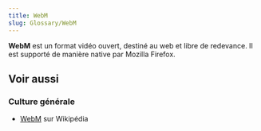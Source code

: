 ```yaml
---
title: WebM
slug: Glossary/WebM
---
```


**WebM** est un format vidéo ouvert, destiné au web et libre de redevance. Il est supporté de manière native par Mozilla Firefox.

## Voir aussi

### Culture générale

- [WebM](https://fr.wikipedia.org/wiki/WebM) sur Wikipédia

